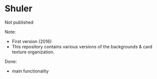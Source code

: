 # Shuler
Not published

Note:
- First version (2016)
- This repository contains various versions of the backgrounds & card texture organization.

Done:
- main functionality
